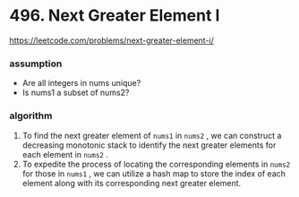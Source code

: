 # 496. Next Greater Element I

https://leetcode.com/problems/next-greater-element-i/

### assumption

- Are all integers in nums unique?
- Is nums1 a subset of nums2?

### algorithm

1. To find the next greater element of `nums1` in `nums2` , we can construct a decreasing monotonic stack to identify the next greater elements for each element in `nums2` .
2. To expedite the process of locating the corresponding elements in `nums2` for those in `nums1` , we can utilize a hash map to store the index of each element along with its corresponding next greater element.
